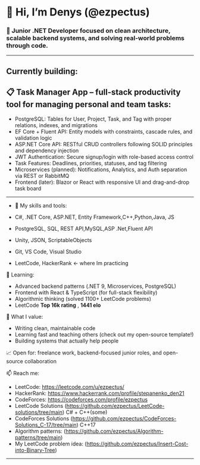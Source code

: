 # 👋 Hi, I’m Denys (@ezpectus)

### 🔧 Junior .NET Developer focused on clean architecture, scalable backend systems, and solving real-world problems through code.

--- 
  ## Currently building:

## 📋 Task Manager App – full-stack productivity tool for managing personal and team tasks:

- PostgreSQL: Tables for User, Project, Task, and Tag with proper relations, indexes, and migrations
- EF Core + Fluent API: Entity models with constraints, cascade rules, and validation logic
- ASP.NET Core API: RESTful CRUD controllers following SOLID principles and dependency injection
- JWT Authentication: Secure signup/login with role-based access control
- Task Features: Deadlines, priorities, statuses, and tag filtering
- Microservices (planned): Notifications, Analytics, and Auth separation via REST or RabbitMQ
- Frontend (later): Blazor or React with responsive UI and drag-and-drop task board


---
- 🧰 My skills and  tools:

- C#, .NET Core, ASP.NET, Entity Framework,C++,Python,Java, JS
- PostgreSQL, SQL, REST API,MySQL,ASP .Net,Fluent API
- Unity, JSON, ScriptableObjects
- Git, VS Code, Visual Studio
- LeetCode, HackerRank <- where Im practicing

🧠 Learning:
- Advanced backend patterns (.NET 9, Microservices, PostgreSQL)
- Frontend with React & TypeScript (for full-stack flexibility)
- Algorithmic thinking (solved 1100+ LeetCode problems)
- LeetCode **Top 16k rating** , **1441 elo** 

🎯 What I value:
- Writing clean, maintainable code
- Learning fast and teaching others (check out my open-source template!)
- Building systems that actually help people

📈 Open for: freelance work, backend-focused junior roles, and open-source collaboration

📫 Reach me:
- LeetCode: https://leetcode.com/u/ezpectus/
- HackerRank: https://www.hackerrank.com/profile/stepanenko_den21
- CodeForces: https://codeforces.com/profile/ezpectus
- LeetCode Solutions (https://github.com/ezpectus/LeetCode-solutions/tree/main) C# + C++(some)
- CodeForces Solutions (https://github.com/ezpectus/CodeForces-Solutions_C-17/tree/main) C++17 
- Algorithm patterns: (https://github.com/ezpectus/Algorithm-patterns/tree/main)
- My LeetCode problem idea: (https://github.com/ezpectus/Insert-Cost-into-Binary-Tree)



---
